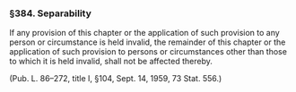### §384. Separability ###

If any provision of this chapter or the application of such provision to any person or circumstance is held invalid, the remainder of this chapter or the application of such provision to persons or circumstances other than those to which it is held invalid, shall not be affected thereby.

(Pub. L. 86–272, title I, §104, Sept. 14, 1959, 73 Stat. 556.)